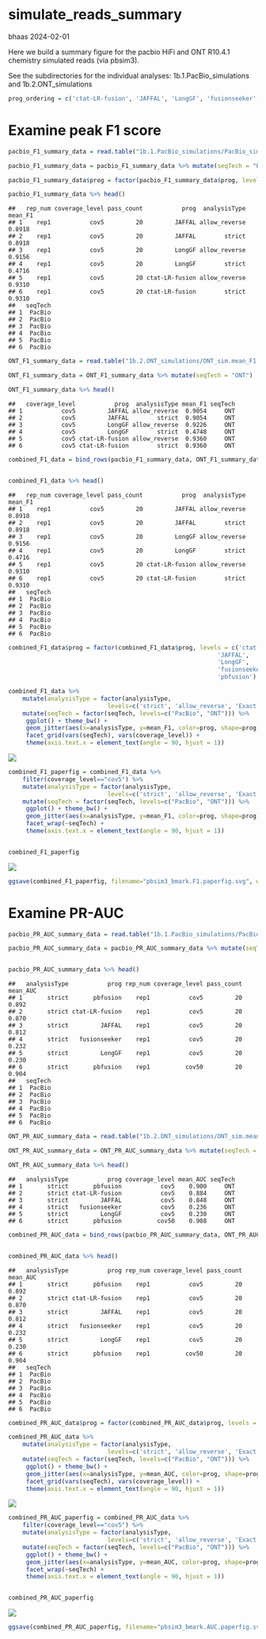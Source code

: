 simulate_reads_summary
================
bhaas
2024-02-01

Here we build a summary figure for the pacbio HiFi and ONT R10.4.1
chemistry simulated reads (via pbsim3).

See the subdirectories for the individual analyses:
1b.1.PacBio_simulations and 1b.2.ONT_simulations

``` r
prog_ordering = c('ctat-LR-fusion', 'JAFFAL', 'LongGF', 'fusionseeker', 'pbfusion')
```

# Examine peak F1 score

``` r
pacbio_F1_summary_data = read.table("1b.1.PacBio_simulations/PacBio_sim.mean_F1.combined_results.tsv", header=T, sep="\t")

pacbio_F1_summary_data = pacbio_F1_summary_data %>% mutate(seqTech = "PacBio")

pacbio_F1_summary_data$prog = factor(pacbio_F1_summary_data$prog, levels=prog_ordering)

pacbio_F1_summary_data %>% head()
```

    ##   rep_num coverage_level pass_count           prog  analysisType mean_F1
    ## 1    rep1           cov5         20         JAFFAL allow_reverse  0.8918
    ## 2    rep1           cov5         20         JAFFAL        strict  0.8918
    ## 3    rep1           cov5         20         LongGF allow_reverse  0.9156
    ## 4    rep1           cov5         20         LongGF        strict  0.4716
    ## 5    rep1           cov5         20 ctat-LR-fusion allow_reverse  0.9310
    ## 6    rep1           cov5         20 ctat-LR-fusion        strict  0.9310
    ##   seqTech
    ## 1  PacBio
    ## 2  PacBio
    ## 3  PacBio
    ## 4  PacBio
    ## 5  PacBio
    ## 6  PacBio

``` r
ONT_F1_summary_data = read.table("1b.2.ONT_simulations/ONT_sim.mean_F1.combined_results.tsv", header=T, sep="\t")

ONT_F1_summary_data = ONT_F1_summary_data %>% mutate(seqTech = "ONT")

ONT_F1_summary_data %>% head()
```

    ##   coverage_level           prog  analysisType mean_F1 seqTech
    ## 1           cov5         JAFFAL allow_reverse  0.9054     ONT
    ## 2           cov5         JAFFAL        strict  0.9054     ONT
    ## 3           cov5         LongGF allow_reverse  0.9226     ONT
    ## 4           cov5         LongGF        strict  0.4748     ONT
    ## 5           cov5 ctat-LR-fusion allow_reverse  0.9360     ONT
    ## 6           cov5 ctat-LR-fusion        strict  0.9360     ONT

``` r
combined_F1_data = bind_rows(pacbio_F1_summary_data, ONT_F1_summary_data)


combined_F1_data %>% head()
```

    ##   rep_num coverage_level pass_count           prog  analysisType mean_F1
    ## 1    rep1           cov5         20         JAFFAL allow_reverse  0.8918
    ## 2    rep1           cov5         20         JAFFAL        strict  0.8918
    ## 3    rep1           cov5         20         LongGF allow_reverse  0.9156
    ## 4    rep1           cov5         20         LongGF        strict  0.4716
    ## 5    rep1           cov5         20 ctat-LR-fusion allow_reverse  0.9310
    ## 6    rep1           cov5         20 ctat-LR-fusion        strict  0.9310
    ##   seqTech
    ## 1  PacBio
    ## 2  PacBio
    ## 3  PacBio
    ## 4  PacBio
    ## 5  PacBio
    ## 6  PacBio

``` r
combined_F1_data$prog = factor(combined_F1_data$prog, levels = c('ctat-LR-fusion',
                                                           'JAFFAL',
                                                           'LongGF',
                                                           'fusionseeker',
                                                           'pbfusion') )
```

``` r
combined_F1_data %>%
    mutate(analysisType = factor(analysisType, 
                            levels=c('strict', 'allow_reverse', 'Exact Brkpt', 'Fuzzy Brkpt') )) %>%
    mutate(seqTech = factor(seqTech, levels=c("PacBio", "ONT"))) %>%
     ggplot() + theme_bw() +
     geom_jitter(aes(x=analysisType, y=mean_F1, color=prog, shape=prog), width=0.2, height=0, size=rel(3)) +
     facet_grid(vars(seqTech), vars(coverage_level)) +
     theme(axis.text.x = element_text(angle = 90, hjust = 1)) 
```

![](simulated_reads_summary_files/figure-gfm/unnamed-chunk-6-1.png)<!-- -->

``` r
combined_F1_paperfig = combined_F1_data %>%
    filter(coverage_level=="cov5") %>%
    mutate(analysisType = factor(analysisType, 
                            levels=c('strict', 'allow_reverse', 'Exact Brkpt', 'Fuzzy Brkpt') )) %>%
    mutate(seqTech = factor(seqTech, levels=c("PacBio", "ONT"))) %>%
     ggplot() + theme_bw() +
     geom_jitter(aes(x=analysisType, y=mean_F1, color=prog, shape=prog), width=0.2, height=0, size=rel(3)) +
     facet_wrap(~seqTech) +
     theme(axis.text.x = element_text(angle = 90, hjust = 1)) 


combined_F1_paperfig
```

![](simulated_reads_summary_files/figure-gfm/unnamed-chunk-7-1.png)<!-- -->

``` r
ggsave(combined_F1_paperfig, filename="pbsim3_bmark.F1.paperfig.svg", width=8, height=5)
```

# Examine PR-AUC

``` r
pacbio_PR_AUC_summary_data = read.table("1b.1.PacBio_simulations/PacBio_sim.mean_PR_AUC.combined_results.tsv", header=T, sep="\t")

pacbio_PR_AUC_summary_data = pacbio_PR_AUC_summary_data %>% mutate(seqTech = "PacBio")


pacbio_PR_AUC_summary_data %>% head()
```

    ##   analysisType           prog rep_num coverage_level pass_count mean_AUC
    ## 1       strict       pbfusion    rep1           cov5         20    0.892
    ## 2       strict ctat-LR-fusion    rep1           cov5         20    0.870
    ## 3       strict         JAFFAL    rep1           cov5         20    0.812
    ## 4       strict   fusionseeker    rep1           cov5         20    0.232
    ## 5       strict         LongGF    rep1           cov5         20    0.230
    ## 6       strict       pbfusion    rep1          cov50         20    0.904
    ##   seqTech
    ## 1  PacBio
    ## 2  PacBio
    ## 3  PacBio
    ## 4  PacBio
    ## 5  PacBio
    ## 6  PacBio

``` r
ONT_PR_AUC_summary_data = read.table("1b.2.ONT_simulations/ONT_sim.mean_PR_AUC.combined_results.tsv", header=T, sep="\t")

ONT_PR_AUC_summary_data = ONT_PR_AUC_summary_data %>% mutate(seqTech = "ONT")

ONT_PR_AUC_summary_data %>% head()
```

    ##   analysisType           prog coverage_level mean_AUC seqTech
    ## 1       strict       pbfusion           cov5    0.900     ONT
    ## 2       strict ctat-LR-fusion           cov5    0.884     ONT
    ## 3       strict         JAFFAL           cov5    0.848     ONT
    ## 4       strict   fusionseeker           cov5    0.236     ONT
    ## 5       strict         LongGF           cov5    0.230     ONT
    ## 6       strict       pbfusion          cov50    0.908     ONT

``` r
combined_PR_AUC_data = bind_rows(pacbio_PR_AUC_summary_data, ONT_PR_AUC_summary_data)


combined_PR_AUC_data %>% head()
```

    ##   analysisType           prog rep_num coverage_level pass_count mean_AUC
    ## 1       strict       pbfusion    rep1           cov5         20    0.892
    ## 2       strict ctat-LR-fusion    rep1           cov5         20    0.870
    ## 3       strict         JAFFAL    rep1           cov5         20    0.812
    ## 4       strict   fusionseeker    rep1           cov5         20    0.232
    ## 5       strict         LongGF    rep1           cov5         20    0.230
    ## 6       strict       pbfusion    rep1          cov50         20    0.904
    ##   seqTech
    ## 1  PacBio
    ## 2  PacBio
    ## 3  PacBio
    ## 4  PacBio
    ## 5  PacBio
    ## 6  PacBio

``` r
combined_PR_AUC_data$prog = factor(combined_PR_AUC_data$prog, levels = prog_ordering )
```

``` r
combined_PR_AUC_data %>%
    mutate(analysisType = factor(analysisType, 
                            levels=c('strict', 'allow_reverse', 'Exact Brkpt', 'Fuzzy Brkpt') )) %>%
    mutate(seqTech = factor(seqTech, levels=c("PacBio", "ONT"))) %>%
     ggplot() + theme_bw() +
     geom_jitter(aes(x=analysisType, y=mean_AUC, color=prog, shape=prog), width=0.2, height=0, size=rel(3)) +
     facet_grid(vars(seqTech), vars(coverage_level)) +
     theme(axis.text.x = element_text(angle = 90, hjust = 1)) 
```

![](simulated_reads_summary_files/figure-gfm/unnamed-chunk-13-1.png)<!-- -->

``` r
combined_PR_AUC_paperfig = combined_PR_AUC_data %>%
    filter(coverage_level=="cov5") %>%
    mutate(analysisType = factor(analysisType, 
                            levels=c('strict', 'allow_reverse', 'Exact Brkpt', 'Fuzzy Brkpt') )) %>%
    mutate(seqTech = factor(seqTech, levels=c("PacBio", "ONT"))) %>%
     ggplot() + theme_bw() +
     geom_jitter(aes(x=analysisType, y=mean_AUC, color=prog, shape=prog), width=0.2, height=0, size=rel(3)) +
     facet_wrap(~seqTech) +
     theme(axis.text.x = element_text(angle = 90, hjust = 1)) 


combined_PR_AUC_paperfig
```

![](simulated_reads_summary_files/figure-gfm/unnamed-chunk-14-1.png)<!-- -->

``` r
ggsave(combined_PR_AUC_paperfig, filename="pbsim3_bmark.AUC.paperfig.svg", width=8, height=5)
```
